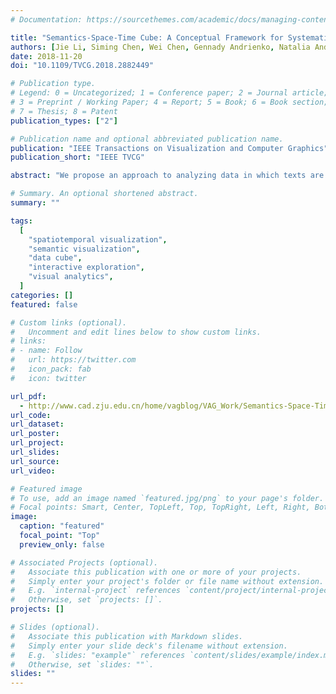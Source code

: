 ```yaml
---
# Documentation: https://sourcethemes.com/academic/docs/managing-content/

title: "Semantics-Space-Time Cube: A Conceptual Framework for Systematic Analysis of Texts in Space and Time."
authors: [Jie Li, Siming Chen, Wei Chen, Gennady Andrienko, Natalia Andrienko]
date: 2018-11-20
doi: "10.1109/TVCG.2018.2882449"

# Publication type.
# Legend: 0 = Uncategorized; 1 = Conference paper; 2 = Journal article;
# 3 = Preprint / Working Paper; 4 = Report; 5 = Book; 6 = Book section;
# 7 = Thesis; 8 = Patent
publication_types: ["2"]

# Publication name and optional abbreviated publication name.
publication: "IEEE Transactions on Visualization and Computer Graphics"
publication_short: "IEEE TVCG"

abstract: "We propose an approach to analyzing data in which texts are associated with spatial and temporal references with the aim to understand how the text semantics vary over space and time. To represent the semantics, we apply probabilistic topic modeling. After extracting a set of topics and representing the texts by vectors of topic weights, we aggregate the data into a data cube with the dimensions corresponding to the set of topics, the set of spatial locations (e.g., regions), and the time divided into suitable intervals according to the scale of the planned analysis. Each cube cell corresponds to a combination (topic, location, time interval) and contains aggregate measures characterizing the subset of the texts concerning this topic and having the spatial and temporal references within these location and interval. Based on this structure, we systematically describe the space of analysis tasks on exploring the interrelationships among the three heterogeneous information facets, semantics, space, and time. We introduce the operations of projecting and slicing the cube, which are used to decompose complex tasks into simpler subtasks. We then present a design of a visual analytics system intended to support these subtasks. To reduce the complexity of the user interface, we apply the principles of structural, visual, and operational uniformity while respecting the specific properties of each facet. The aggregated data are represented in three parallel views corresponding to the three facets and providing different complementary perspectives on the data. The views have similar look-and-feel to the extent allowed by the facet specifics. Uniform interactive operations applicable to any view support establishing links between the facets. The uniformity principle is also applied in supporting the projecting and slicing operations on the data cube. We evaluate the feasibility and utility of the approach by applying it in two analysis scenarios using geolocated social media data for studying people's reactions to social and natural events of different spatial and temporal scales."

# Summary. An optional shortened abstract.
summary: ""

tags:
  [
    "spatiotemporal visualization",
    "semantic visualization",
    "data cube",
    "interactive exploration",
    "visual analytics",
  ]
categories: []
featured: false

# Custom links (optional).
#   Uncomment and edit lines below to show custom links.
# links:
# - name: Follow
#   url: https://twitter.com
#   icon_pack: fab
#   icon: twitter

url_pdf:
  - http://www.cad.zju.edu.cn/home/vagblog/VAG_Work/Semantics-Space-Time%20Cube.pdf
url_code:
url_dataset:
url_poster:
url_project:
url_slides:
url_source:
url_video:

# Featured image
# To use, add an image named `featured.jpg/png` to your page's folder.
# Focal points: Smart, Center, TopLeft, Top, TopRight, Left, Right, BottomLeft, Bottom, BottomRight.
image:
  caption: "featured"
  focal_point: "Top"
  preview_only: false

# Associated Projects (optional).
#   Associate this publication with one or more of your projects.
#   Simply enter your project's folder or file name without extension.
#   E.g. `internal-project` references `content/project/internal-project/index.md`.
#   Otherwise, set `projects: []`.
projects: []

# Slides (optional).
#   Associate this publication with Markdown slides.
#   Simply enter your slide deck's filename without extension.
#   E.g. `slides: "example"` references `content/slides/example/index.md`.
#   Otherwise, set `slides: ""`.
slides: ""
---
```

